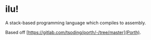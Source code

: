# ilu!
A stack-based programming language which compiles to assembly.

Based off [https://gitlab.com/tsoding/porth/-/tree/master](Porth).
